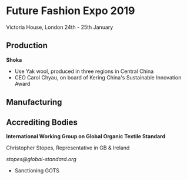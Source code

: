 # Future Fashion Expo 2019
Victoria House, London
24th - 25th January

## Production

**Shoka**
- Use Yak wool, produced in three regions in Central China
- CEO Carol Chyau, on board of Kering China's Sustainable Innovation Award

## Manufacturing

## Accrediting Bodies

**International Working Group on Global Organic Textile Standard**

Christopher Stopes, Representative in GB & Ireland

_stopes@global-standard.org_

- Sanctioning GOTS
